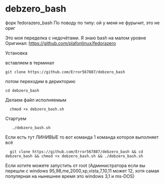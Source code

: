 # debzero_bash
форк fedorazero_bash 
По поводу по типу: ой у меня не фурычит, это не ориг

Это моя переделка с недочётами.
Я знаю bash на малом уровне
Оригинал: https://github.com/plafonlinux/fedorazero

Установка

вставляем в терминал

    
    git clone https://github.com/Error567887/debzero_bash

потом переходим в дерикторию

    cd debzero_bash

Делаем файл исполняемым
      
      chmod +x debzero_bash.sh

Стартуем
    
       ./debzero_bash.sh



Если есть тут ЛИНИВЫЕ то вот команда 1 команда котороя выполняет всё

      git clone https://github.com/Error567887/debzero_bash && cd debzero_bash && chmod +x debzero_bash.sh && ./debzero_bash.sh

Если хотите можете запустить от root (Администратора если вы перешли с windows 95,98,me,2000,xp,vista,7,10,11 может 12, хотя 
самая популярная на нынешнее время это windows 3,1 и ms-DOS)
